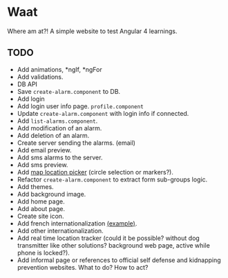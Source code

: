 # Waat
Where am at?! A simple website to test Angular 4 learnings.

## TODO
- Add animations, *ngIf, *ngFor
- Add validations.
- DB API
- Save `create-alarm.component` to DB.
- Add login
- Add login user info page. `profile.component`
- Update `create-alarm.component` with login info if connected.
- Add `list-alarms.component`.
- Add modification of an alarm.
- Add deletion of an alarm.
- Create server sending the alarms. (email)
- Add email preview.
- Add sms alarms to the server.
- Add sms preview.
- Add [map location picker](https://angular-maps.com/) (circle selection or markers?).
- Refactor `create-alarm.component` to extract form sub-groups logic.
- Add themes.
- Add background image.
- Add home page.
- Add about page.
- Create site icon.
- Add french internationalization [(example)](https://medium.com/letsboot/translate-angular-4-apps-with-ngx-translate-83302fb6c10d).
- Add other internationalization.
- Add real time location tracker (could it be possible? without dog transmitter like other solutions? background web page, active while phone is locked?).
- Add informal page or references to official self defense and kidnapping prevention websites. What to do? How to act?